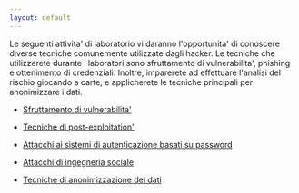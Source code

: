 ```yaml
---
layout: default
---
```


Le seguenti attivita' di laboratorio vi daranno l'opportunita' di conoscere diverse tecniche comunemente utilizzate dagli hacker.
Le tecniche che utilizzerete durante i laboratori sono sfruttamento di vulnerabilita', phishing e ottenimento di credenziali. Inoltre,
imparerete ad effettuare l'analisi del rischio giocando a carte, e applicherete le tecniche principali per anonimizzare i dati.

* [Sfruttamento di vulnerabilita'](./vulnerability.md)
  
* [Tecniche di post-exploitation'](./post-exploitation.md)

* [Attacchi ai sistemi di autenticazione basati su password](./password.md)

* [Attacchi di ingegneria sociale](./phishing.md)

* [Tecniche di anonimizzazione dei dati](./anonimizzazione.md)




